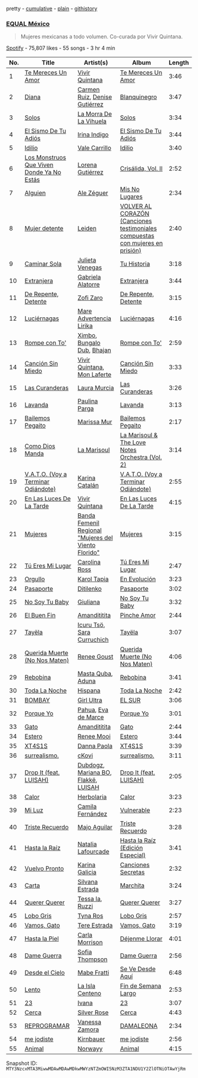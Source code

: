 pretty - [cumulative](/playlists/cumulative/37i9dQZF1DWXoqmNKv7cNC.md) - [plain](/playlists/plain/37i9dQZF1DWXoqmNKv7cNC) - [githistory](https://github.githistory.xyz/mackorone/spotify-playlist-archive/blob/main/playlists/plain/37i9dQZF1DWXoqmNKv7cNC)

### [EQUAL México](https://open.spotify.com/playlist/37i9dQZF1DWXoqmNKv7cNC)

> Mujeres mexicanas a todo volumen\. Co\-curada por Vivir Quintana.

[Spotify](https://open.spotify.com/user/spotify) - 75,807 likes - 55 songs - 3 hr 4 min

| No. | Title | Artist(s) | Album | Length |
|---|---|---|---|---|
| 1 | [Te Mereces Un Amor](https://open.spotify.com/track/4BNzwsumpNIXB3t8boMsdD) | [Vivir Quintana](https://open.spotify.com/artist/3Z3OTfxYdBnJKMXFbRjmU2) | [Te Mereces Un Amor](https://open.spotify.com/album/13BDfUfLPGTsDVP8Yue8nl) | 3:46 |
| 2 | [Diana](https://open.spotify.com/track/1IkujUQO8JXrUm75W222tC) | [Carmen Ruiz](https://open.spotify.com/artist/6lT6X7ff95ucDbUfPkyZWB), [Denise Gutiérrez](https://open.spotify.com/artist/4svp08yFN6IGlkBJlEhT4Z) | [Blanquinegro](https://open.spotify.com/album/0gDQEiJSvgXaRWAPxLcyZa) | 3:47 |
| 3 | [Solos](https://open.spotify.com/track/6wbq1d4rH4JgOpesSVofCQ) | [La Morra De La Vihuela](https://open.spotify.com/artist/0U1Zvqbec8rtMT6B83rVUi) | [Solos](https://open.spotify.com/album/5xRA95jI1g2qR8xTmlcN6D) | 3:34 |
| 4 | [El Sismo De Tu Adiós](https://open.spotify.com/track/3J5VnDg3TK42MiTu2Ox53d) | [Irina Indigo](https://open.spotify.com/artist/6nrVCdLHgAsTAOg0IxMqFY) | [El Sismo De Tu Adiós](https://open.spotify.com/album/2nM5qU2Mn8U4zcP0YfYehM) | 3:44 |
| 5 | [Idilio](https://open.spotify.com/track/1qHJKpxty5yHMAvaeZl0ut) | [Vale Carrillo](https://open.spotify.com/artist/15KNFXUluITpgSebt6yARd) | [Idilio](https://open.spotify.com/album/1hRkPkVlaVNfBUEDynA3ka) | 3:40 |
| 6 | [Los Monstruos Que Viven Donde Ya No Estás](https://open.spotify.com/track/63WuKEf2opQ6UCjuWEkJNW) | [Lorena Gutiérrez](https://open.spotify.com/artist/47avRmKvLYJH19d7OFRdTS) | [Crisálida, Vol\. II](https://open.spotify.com/album/1qhfESwrgvT99Kbh6VqUEq) | 2:52 |
| 7 | [Alguien](https://open.spotify.com/track/67YLPRHzYuEhJzoFyUlhJL) | [Ale Zéguer](https://open.spotify.com/artist/1jIeEiC6KkryFux23ekWmQ) | [Mis No Lugares](https://open.spotify.com/album/5UTVOml5TfH7wUeCkqxM8k) | 2:34 |
| 8 | [Mujer detente](https://open.spotify.com/track/2F9mSzT7MIA9CHswF0b0KB) | [Leiden](https://open.spotify.com/artist/6fvjP4AZ19ce4gwJSr5qnI) | [VOLVER AL CORAZÓN \(Canciones testimoniales compuestas con mujeres en prisión\)](https://open.spotify.com/album/0SI5W9qiOsYDqyCALl8xNT) | 2:40 |
| 9 | [Caminar Sola](https://open.spotify.com/track/0TI1CvUEoeb2todAK8N0u4) | [Julieta Venegas](https://open.spotify.com/artist/2QWIScpFDNxmS6ZEMIUvgm) | [Tu Historia](https://open.spotify.com/album/5e3dSyeSBjthMeTcNJ6VBF) | 3:18 |
| 10 | [Extranjera](https://open.spotify.com/track/6PoQVCGwIWOB0rLyMYgDIS) | [Gabriela Alatorre](https://open.spotify.com/artist/5nx2QzX7iOhTv3L5eQOFG5) | [Extranjera](https://open.spotify.com/album/00kVbmzSQ5jgXfhrM2y1HP) | 3:44 |
| 11 | [De Repente, Detente](https://open.spotify.com/track/6rQTdwY9LXHXVTCehbTpMa) | [Zofi Zaro](https://open.spotify.com/artist/6jcTPITTJ6bsc0kECJFntj) | [De Repente, Detente](https://open.spotify.com/album/5LRh3eNADj3fV3qM9CwO4M) | 3:15 |
| 12 | [Luciérnagas](https://open.spotify.com/track/2NncsZRIlGWIxFh0aqQz5p) | [Mare Advertencia Lirika](https://open.spotify.com/artist/3QVB7ctBlqEFuQZeMDt6Qh) | [Luciérnagas](https://open.spotify.com/album/0PhgzFFEXpSfDC0tmoESVf) | 4:16 |
| 13 | [Rompe con To'](https://open.spotify.com/track/5LBLIFUeUUUq9Rf4r5ekAU) | [Ximbo](https://open.spotify.com/artist/0RjHsbbdfnI3okpxdZ2JOV), [Bungalo Dub](https://open.spotify.com/artist/69JPOTvYfcr3R57sMZdJU0), [Bhajan](https://open.spotify.com/artist/03gjTMhvuxszNbXMxwYJmv) | [Rompe con To'](https://open.spotify.com/album/25Q6BFGBSIBd4G5PZT1JIL) | 2:59 |
| 14 | [Canción Sin Miedo](https://open.spotify.com/track/5w3AsUEGoaCuBhDp14umuy) | [Vivir Quintana](https://open.spotify.com/artist/3Z3OTfxYdBnJKMXFbRjmU2), [Mon Laferte](https://open.spotify.com/artist/4boI7bJtmB1L3b1cuL75Zr) | [Canción Sin Miedo](https://open.spotify.com/album/2wr1HIJ0Pzv7OzhdFH8nBQ) | 3:33 |
| 15 | [Las Curanderas](https://open.spotify.com/track/6AQu38qbXkZJBv5vZO5blZ) | [Laura Murcia](https://open.spotify.com/artist/6d19qaYWDQRN687o4TRK3K) | [Las Curanderas](https://open.spotify.com/album/52Rh5pLcpbAa8trZc1LJt3) | 3:26 |
| 16 | [Lavanda](https://open.spotify.com/track/7dwFubRzsE4ldsah4g2MVG) | [Paulina Parga](https://open.spotify.com/artist/79VrR8BNBL0jmUnjr2c7aN) | [Lavanda](https://open.spotify.com/album/0fJ2dUtcfKSJLNsgEgEId2) | 3:13 |
| 17 | [Bailemos Pegaito](https://open.spotify.com/track/26QWpLs8JZGtknCpV8J1Ir) | [Marissa Mur](https://open.spotify.com/artist/5kt4v3JNtP8svtTI8PDFOT) | [Bailemos Pegaito](https://open.spotify.com/album/5T41MVjFQH1ygleeTeACIs) | 2:17 |
| 18 | [Como Dios Manda](https://open.spotify.com/track/41BrZDesRA4s9y83iaZRiE) | [La Marisoul](https://open.spotify.com/artist/71thoyIIWlcK2fL2dCSsCE) | [La Marisoul & The Love Notes Orchestra \(Vol\. 2\)](https://open.spotify.com/album/3GQr9vq7GsyjiK3tn49kNg) | 3:14 |
| 19 | [V.A.T.O\. \(Voy a Terminar Odiándote\)](https://open.spotify.com/track/0gHUJlbFFIDvZXxEd0oJjc) | [Karina Catalán](https://open.spotify.com/artist/21HVFYVJPwDz60bgjZ84Nx) | [V.A.T.O\. \(Voy a Terminar Odiándote\)](https://open.spotify.com/album/1e06UBjN8u0UO4zVonfZrw) | 2:55 |
| 20 | [En Las Luces De La Tarde](https://open.spotify.com/track/5AfS4oATSKu9MXzdI02aZM) | [Vivir Quintana](https://open.spotify.com/artist/3Z3OTfxYdBnJKMXFbRjmU2) | [En Las Luces De La Tarde](https://open.spotify.com/album/0VJFZlkIx41U6ePC3oPQC8) | 4:15 |
| 21 | [Mujeres](https://open.spotify.com/track/34bvJEceDRCHVQDyPd7sa2) | [Banda Femenil Regional "Mujeres del Viento Florido"](https://open.spotify.com/artist/1x4v8vs04mwdQwKy74mQBd) | [Mujeres](https://open.spotify.com/album/2umjf37Z9va9M5JSgEPR5V) | 3:15 |
| 22 | [Tú Eres Mi Lugar](https://open.spotify.com/track/07kodbU6prewaQmLdqvpFl) | [Carolina Ross](https://open.spotify.com/artist/5wx70QuZtxRUIIYek3RSaV) | [Tú Eres Mi Lugar](https://open.spotify.com/album/3a9NkLItY49twhBwLBRGEo) | 2:47 |
| 23 | [Orgullo](https://open.spotify.com/track/7G0I9PGeRD59YnkyUV2U9n) | [Karol Tapia](https://open.spotify.com/artist/0UQWLvfFDHDrr1NBfdcTOt) | [En Evolución](https://open.spotify.com/album/6H2jpntQec7f61Y7vKv1x0) | 3:23 |
| 24 | [Pasaporte](https://open.spotify.com/track/7ERJqwnswFODCLPnwQnhlA) | [Ditilenko](https://open.spotify.com/artist/3g6ynjZ0WgIC0epZI7cuuJ) | [Pasaporte](https://open.spotify.com/album/7mjYm63pOESeB91JTiLqy5) | 3:02 |
| 25 | [No Soy Tu Baby](https://open.spotify.com/track/7zJjroiZk3jQIFupAuywLB) | [Giuliana](https://open.spotify.com/artist/6ISER4TvLzODT2dmJaxjEL) | [No Soy Tu Baby](https://open.spotify.com/album/4ZujceKpxdo1wTqNDpw0pK) | 3:32 |
| 26 | [El Buen Fin](https://open.spotify.com/track/4QnSwgsNl8uTQfPi7dQijl) | [Amandititita](https://open.spotify.com/artist/1zvDryyqbfBiK0SojGrndv) | [Pinche Amor](https://open.spotify.com/album/5eimAhBgq83zYg7C0vckXc) | 2:44 |
| 27 | [Tayëla](https://open.spotify.com/track/2kD8rBqkRJINzLtSVyVptp) | [Icuru Tsö](https://open.spotify.com/artist/3h8ce3fP5KdQiQCghXtFjr), [Sara Curruchich](https://open.spotify.com/artist/2WvH8EDy9SoE7BbcSQCIOJ) | [Tayëla](https://open.spotify.com/album/2CO1w2lTl0yUHIvIGxJOdb) | 3:07 |
| 28 | [Querida Muerte \(No Nos Maten\)](https://open.spotify.com/track/1CORBIVx4k9t1DQsrxHKIi) | [Renee Goust](https://open.spotify.com/artist/4eV7xFoCLdPWpOx7LtF52K) | [Querida Muerte \(No Nos Maten\)](https://open.spotify.com/album/39Nz6lqHCSrrEw8VrpiKt9) | 4:06 |
| 29 | [Rebobina](https://open.spotify.com/track/719mjCXWG1O4USCzTQ9BId) | [Masta Quba](https://open.spotify.com/artist/6huE8Sh7scgoA8rj2vCuwZ), [Aduna](https://open.spotify.com/artist/02vdljllmApLrQ1gGAFHCX) | [Rebobina](https://open.spotify.com/album/27EyrtB03vBIGGjxU7fXnc) | 3:41 |
| 30 | [Toda La Noche](https://open.spotify.com/track/6G2moJDXjY6T1sV1rvVdOO) | [Hispana](https://open.spotify.com/artist/7rTmbfDJtDCjoy8XK5Dsj5) | [Toda La Noche](https://open.spotify.com/album/1rkHVLrH6Rf8t1RuHZ74sH) | 2:42 |
| 31 | [BOMBAY](https://open.spotify.com/track/6rQYdEoWTZZBqCJexRei11) | [Girl Ultra](https://open.spotify.com/artist/7i1CyQ1fogh4bkj3EPj3ls) | [EL SUR](https://open.spotify.com/album/1sHYyBeTBczpD87Bt3f8rz) | 3:06 |
| 32 | [Porque Yo](https://open.spotify.com/track/2eqLgrPkcSTgCvxEtsymiz) | [Pahua](https://open.spotify.com/artist/4sZh7ibWAOiuDkEStJxHch), [Eva de Marce](https://open.spotify.com/artist/1UgwU7ChXfMkwH9t6ivW2E) | [Porque Yo](https://open.spotify.com/album/5AaUcL3YvlknHmRu6oeNXI) | 3:01 |
| 33 | [Gato](https://open.spotify.com/track/4MZUZdsDHiFe81nL4rHWnM) | [Amandititita](https://open.spotify.com/artist/1zvDryyqbfBiK0SojGrndv) | [Gato](https://open.spotify.com/album/2HcRhz4R3wDDsZ0hmGLbxd) | 2:44 |
| 34 | [Estero](https://open.spotify.com/track/424e07rT5aQ3e3zoS6c4fF) | [Renee Mooi](https://open.spotify.com/artist/6pDpSqJDuF6J6jxfAz4sTB) | [Estero](https://open.spotify.com/album/1KwYSPl2UNEQfdSlFZk5gJ) | 3:44 |
| 35 | [XT4S1S](https://open.spotify.com/track/7dMTCS9BLzBqYTlAuHP8TM) | [Danna Paola](https://open.spotify.com/artist/5xSx2FM8mQnrfgM1QsHniB) | [XT4S1S](https://open.spotify.com/album/2SGONYwprYHZruYFhQYiFC) | 3:39 |
| 36 | [surrealismo.](https://open.spotify.com/track/6MtkCUkLfo9lxnbofkQbjC) | [cKovi](https://open.spotify.com/artist/3sdVgczphtmF1sKTgPZrOO) | [surrealismo.](https://open.spotify.com/album/24gpp8Y3ggwerd9gUKNnre) | 3:11 |
| 37 | [Drop It \(feat\. LUISAH\)](https://open.spotify.com/track/6SK5X1cj2G3vFNb7iTmLfV) | [Dubdogz](https://open.spotify.com/artist/4cdyqaBREB68H77QKCrKP1), [Mariana BO](https://open.spotify.com/artist/2cFzYhiHqYS7o8ZIM9WD22), [Flakkë](https://open.spotify.com/artist/1sxPqLUpMnZDhO9QcMb7X1), [LUISAH](https://open.spotify.com/artist/2jbmRtqNLORtXQWb8s9RFG) | [Drop It \(feat\. LUISAH\)](https://open.spotify.com/album/7ouqlLsz812M3nTRAv9NYM) | 2:05 |
| 38 | [Calor](https://open.spotify.com/track/1tjwpYaTif4HRMUADJzzgf) | [Herbolaria](https://open.spotify.com/artist/5DrflPAe5ZoSkw2FtxrnZW) | [Calor](https://open.spotify.com/album/50HwL1s1yIlbECtQ3SznIs) | 3:23 |
| 39 | [Mi Luz](https://open.spotify.com/track/3gnmmMhjY6rEMcJ6QAef9v) | [Camila Fernández](https://open.spotify.com/artist/52Y9UQWlCoArmqJVFwaR2Q) | [Vulnerable](https://open.spotify.com/album/5S5dZ1YxS2JLDHDxjH3ZVD) | 2:23 |
| 40 | [Triste Recuerdo](https://open.spotify.com/track/7cE2WMUfKOaU0U7HMUdNaW) | [Majo Aguilar](https://open.spotify.com/artist/77WEAaYIiO4SbK5IU9pWZP) | [Triste Recuerdo](https://open.spotify.com/album/5uR5QUOgcN5N7UcTbF6L7O) | 3:28 |
| 41 | [Hasta la Raíz](https://open.spotify.com/track/3lGMtkONrZdJ8kTCg6KIFf) | [Natalia Lafourcade](https://open.spotify.com/artist/1hcdI2N1023RvSwLzTtdsp) | [Hasta la Raíz \(Edición Especial\)](https://open.spotify.com/album/0Kww7Dpo0uSxtOiiFTvyCv) | 3:41 |
| 42 | [Vuelvo Pronto](https://open.spotify.com/track/2HECQdPQtR1K9DfEdCBAoa) | [Karina Galicia](https://open.spotify.com/artist/0syMDHmkYbx5dG8bOnZ60z) | [Canciones Secretas](https://open.spotify.com/album/6CrUSUaGNBRz8MNYTkvNm1) | 2:32 |
| 43 | [Carta](https://open.spotify.com/track/3umhPXp0ZFxO8XAW0NcAoE) | [Silvana Estrada](https://open.spotify.com/artist/72VywtXEoONiBLNu3ibGI7) | [Marchita](https://open.spotify.com/album/0Y1tsEnH5gN8TEJRQ9xOLi) | 3:24 |
| 44 | [Querer Querer](https://open.spotify.com/track/2iR2CH29Oya76P3cg99Ns2) | [Tessa Ia](https://open.spotify.com/artist/2Bo0gW1bqWSjD27xOcVtjg), [Ruzzi](https://open.spotify.com/artist/1hjFlLW9xl3RCn7IWPSmxY) | [Querer Querer](https://open.spotify.com/album/17sfERphTZkMfRkIzKFVHh) | 3:27 |
| 45 | [Lobo Gris](https://open.spotify.com/track/1TvWwV5u2vFwPdPG0VPb0g) | [Tyna Ros](https://open.spotify.com/artist/0UISs14imd71l4ruoL2XPT) | [Lobo Gris](https://open.spotify.com/album/3Giiod19r2ASuWCwJMOSJq) | 2:57 |
| 46 | [Vamos, Gato](https://open.spotify.com/track/35w4a2cQ3LQAWBpHwY9Obn) | [Tere Estrada](https://open.spotify.com/artist/4ht6p70C3SAnR1tgQFxmCW) | [Vamos, Gato](https://open.spotify.com/album/0VsJA7HpK5AR1b9OEy9HxS) | 3:19 |
| 47 | [Hasta la Piel](https://open.spotify.com/track/5zu4MAEQblGCaTrbXtfpb8) | [Carla Morrison](https://open.spotify.com/artist/0XK6kT7xcZAlcYrNjOgzJe) | [Déjenme Llorar](https://open.spotify.com/album/6BZkhYCGp75O2R4oX25nve) | 4:01 |
| 48 | [Dame Guerra](https://open.spotify.com/track/1gmfe3QPovAq7jvHXGwXEa) | [Sofia Thompson](https://open.spotify.com/artist/20OEbPt9V1o5T7jo1ZLGdK) | [Dame Guerra](https://open.spotify.com/album/0WczcRttRVj6UIoAO8HSnN) | 2:56 |
| 49 | [Desde el Cielo](https://open.spotify.com/track/55lgPC7V1970pcw1yhRCIU) | [Mabe Fratti](https://open.spotify.com/artist/7yHfb2D8qIBgrzclpSsTeo) | [Se Ve Desde Aquí](https://open.spotify.com/album/3rILkSjs53hks3tsSYn3lN) | 6:48 |
| 50 | [Lento](https://open.spotify.com/track/5qy7TkqmSsuDarSz9Ogt5s) | [La Isla Centeno](https://open.spotify.com/artist/7EnLmrL4jTZKjeseaZyA0L) | [Fin de Semana Largo](https://open.spotify.com/album/0OilsQo54eWy2d9XHtt0d7) | 2:53 |
| 51 | [23](https://open.spotify.com/track/0ajUM9ZopaMpzaOZ0A0sdn) | [Ivana](https://open.spotify.com/artist/5AXxk4cxkMNsTb4TtwLAQJ) | [23](https://open.spotify.com/album/0uCNv4sLGPihQDMa0k4xa1) | 3:07 |
| 52 | [Cerca](https://open.spotify.com/track/2qZ146aMtXEx3mQ4qLijol) | [Silver Rose](https://open.spotify.com/artist/2JGwyKMo0j1SIbEcbA0QBP) | [Cerca](https://open.spotify.com/album/7H9c1oaTs6DRLoRM1SR3it) | 4:43 |
| 53 | [REPROGRAMAR](https://open.spotify.com/track/1NVyxYaawP4iGSGEUlwJ4r) | [Vanessa Zamora](https://open.spotify.com/artist/3IZxs4ZukiitIk8vkAPAxC) | [DAMALEONA](https://open.spotify.com/album/4CtZOAq6nHz4nw6vKqeSkL) | 2:34 |
| 54 | [me jodiste](https://open.spotify.com/track/3Ff1wmVXy1vnKaBOxeZSNj) | [Kirnbauer](https://open.spotify.com/artist/76KihzDzdR7li8RPVY50EA) | [me jodiste](https://open.spotify.com/album/19KhpijfIvsOdJeZzqR7Ii) | 2:56 |
| 55 | [Animal](https://open.spotify.com/track/0oj0QRfjA5WsLvZkoOQk6f) | [Norwayy](https://open.spotify.com/artist/2Oco3IVZNWcII3kGXRaNaU) | [Animal](https://open.spotify.com/album/1YeMVUEEBUcehIKC8PQkK5) | 4:15 |

Snapshot ID: `MTY3NzcxMTA3MiwwMDAwMDAwMDkwMWYzNTZmOWI5NzM3ZTA1NDU1Y2ZlOTNiOTAwYjRm`
